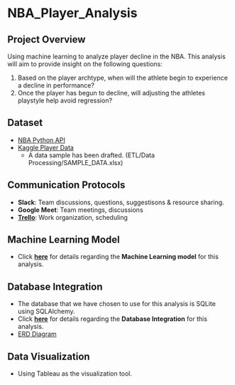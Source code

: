 # NBA_Player_Analysis

## Project Overview

Using machine learning to analyze player decline in the NBA. This analysis will aim to provide insight on the following questions:

1. Based on the player archtype, when will the athlete begin to experience a decline in performance?
2. Once the player has begun to decline, will adjusting the athletes playstyle help avoid regression?

## Dataset

- [NBA Python API](https://pypi.org/project/nba-api/)
- [Kaggle Player Data](https://www.kaggle.com/drgilermo/nba-players-stats?select=player_data.csv)
  - A data sample has been drafted. (ETL/Data Processing/SAMPLE_DATA.xlsx)

## Communication Protocols

- **Slack**: Team discussions, questions, suggestisons & resource sharing.
- **Google Meet**: Team meetings, discussions
- **[Trello](https://trello.com/b/bpUG9Aoh/final-project-nba)**: Work organization, scheduling

## Machine Learning Model

- Click [**here**](Machine_Learning/README.md) for details regarding the **Machine Learning model** for this analysis.

## Database Integration

- The database that we have chosen to use for this analysis is SQLite using SQLAlchemy.
- Click [**here**](Database/README.md) for details regarding the **Database Integration** for this analysis.
- [ERD Diagram](Database/NBA_Analysis_ERD.png)

## Data Visualization 
- Using Tableau as the visualization tool.
